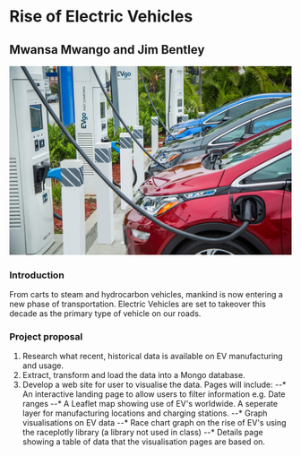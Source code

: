 # Rise of Electric Vehicles

## Mwansa Mwango and Jim Bentley

![alt text](Images/project_cover.jpg "Rise of the EV's!!")

### Introduction
From carts to steam and hydrocarbon vehicles, mankind is now entering a new phase of transportation.  Electric Vehicles are set to takeover this decade as the primary type of vehicle on our roads. 

### Project proposal
1. Research what recent, historical data is available on EV manufacturing and usage.
2. Extract, transform and load the data into a Mongo database.
3. Develop a web site for user to visualise the data.  Pages will include:
--* An interactive landing page to allow users to filter information e.g. Date ranges
--* A Leaflet map showing use of EV's worldwide.  A seperate layer for manufacturing locations and charging stations.
--* Graph visualisations on EV data
--* Race chart graph on the rise of EV's using the raceplotly library (a library not used in class)
--* Details page showing a table of data that the visualisation pages are based on.
